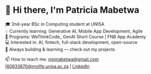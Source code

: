 # 👋 Hi there, I'm Patricia Mabetwa

🎓 2nd-year BSc in Computing student at UNISA  
💡 Currently learning: Generative AI, Mobile App Development, Agile  
🚀 Programs: WeThinkCode_ GenAI Short Course | FNB App Academy  
💻 Interested in: AI, fintech, full-stack development, open-source  
🌱 Always building & learning — check out my projects

📫 How to reach me: mpmabetwa@gmail.com |60633670@mylife.unisa.ac.za | [LinkedIn](https://www.linkedin.com/in/patricia-mabetwa/)



<!---
PatriciaMabetwa/PatriciaMabetwa is a ✨ special ✨ repository because its `README.md` (this file) appears on your GitHub profile.
You can click the Preview link to take a look at your changes.
--->
